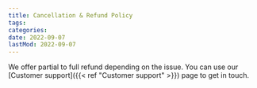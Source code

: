 ```yaml
---
title: Cancellation & Refund Policy
tags:
categories:
date: 2022-09-07
lastMod: 2022-09-07
---
```

We offer partial to full refund depending on the issue. You can use our [Customer support]({{< ref "Customer support" >}}) page to get in touch.
